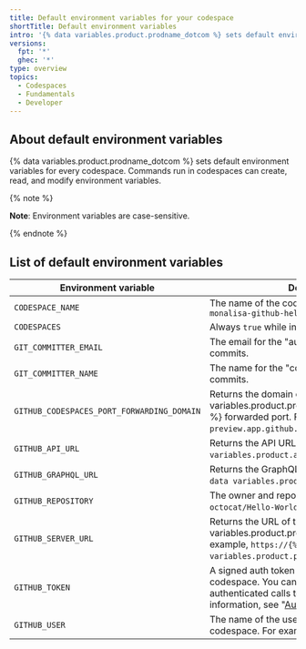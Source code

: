 ```yaml
---
title: Default environment variables for your codespace
shortTitle: Default environment variables
intro: '{% data variables.product.prodname_dotcom %} sets default environment variables for each codespace.'
versions:
  fpt: '*'
  ghec: '*'
type: overview
topics:
  - Codespaces
  - Fundamentals
  - Developer
---
```


## About default environment variables

{% data variables.product.prodname_dotcom %} sets default environment variables for every codespace. Commands run in codespaces can create, read, and modify environment variables.

{% note %}

**Note**: Environment variables are case-sensitive.

{% endnote %}

## List of default environment variables

| Environment variable | Description |
| ---------------------|------------ |
| `CODESPACE_NAME` | The name of the codespace For example, `monalisa-github-hello-world-2f2fsdf2e` |
| `CODESPACES` | Always `true` while in a codespace |
| `GIT_COMMITTER_EMAIL` | The email for the "author" field of future `git` commits. |
| `GIT_COMMITTER_NAME` | The name for the "committer" field of future `git` commits. |
| `GITHUB_CODESPACES_PORT_FORWARDING_DOMAIN`| Returns the domain of the {% data variables.product.prodname_github_codespaces %} forwarded port. For example, `preview.app.github.dev`. |
| `GITHUB_API_URL` | Returns the API URL. For example, `{% data variables.product.api_url_code %}`. |
| `GITHUB_GRAPHQL_URL` | Returns the GraphQL API URL. For example, `{% data variables.product.graphql_url_code %}`. |
| `GITHUB_REPOSITORY` | The owner and repository name. For example, `octocat/Hello-World`. |
| `GITHUB_SERVER_URL`| Returns the URL of the {% data variables.product.product_name %} server. For example, `https://{% data variables.product.product_url %}`. |
| `GITHUB_TOKEN` | A signed auth token representing the user in the codespace. You can use this to make authenticated calls to the GitHub API. For more information, see "[Authentication](/codespaces/codespaces-reference/security-in-codespaces#authentication)."  |
| `GITHUB_USER` | The name of the user that initiated the codespace. For example, `octocat`. |
